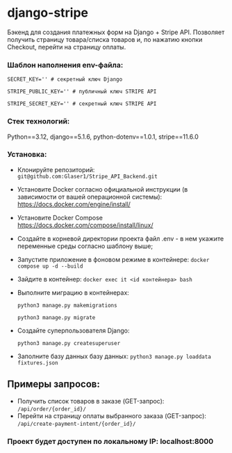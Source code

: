 # django-stripe
Бэкенд для создания платежных форм на Django + Stripe API. Позволяет получить страницу товара/списка товаров и, по нажатию кнопки Checkout, перейти на страницу оплаты.

### Шаблон наполнения env-файла:
``` SECRET_KEY='' # секретный ключ Django ```

``` STRIPE_PUBLIC_KEY='' # публичный ключ STRIPE API ``` 

``` STRIPE_SECRET_KEY='' # секретный ключ STRIPE API ``` 


### Стек технологий:
  Python==3.12, django==5.1.6, python-dotenv==1.0.1, stripe==11.6.0

### Установка:
* Клонируйте репозиторий:
  ``` git@github.com:Glaser1/Stripe_API_Backend.git ```

* Установите Docker согласно официальной инструкции (в зависимости от вашей операционной системы):
    https://docs.docker.com/engine/install/  

* Установите Docker Compose
    https://docs.docker.com/compose/install/linux/

* Создайте в корневой директории проекта файл .env - в нем укажите переменные среды согласно шаблону выше;

* Запустите приложение в фоновом режиме в контейнере: 
  ``` docker compose up -d --build ```
* Зайдите в контейнер:
  ``` docker exec it <id контейнера> bash ```
  
* Выполните миграцию в контейнерах: 

  ``` python3 manage.py makemigrations ```
  
  ``` python3 manage.py migrate ```

* Создайте суперпользователя Django:

  ``` python3 manage.py createsuperuser ```

* Заполните базу данных базу данных:
  ``` python3 manage.py loaddata fixtures.json ```
  
## Примеры запросов:
 - Получить список товаров в заказе (GET-запрос):
   ``` /api/order/{order_id}/ ```
 - Перейти на страницу оплаты выбранного заказа (GET-запрос):
  ``` /api/create-payment-intent/{order_id}/ ```

  
### Проект будет доступен по локальному IP: localhost:8000
